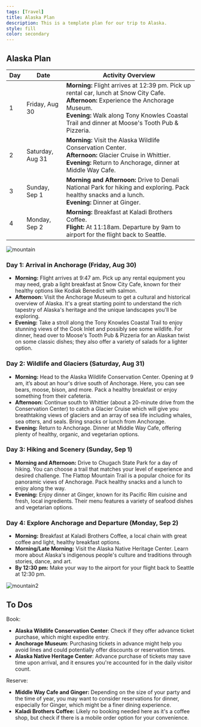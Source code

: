 ```yaml
---
tags: [Travel]
title: Alaska Plan
description: This is a template plan for our trip to Alaska.
style: fill
color: secondary
---
```


## Alaska Plan

| Day | Date          | Activity Overview |
|-----|---------------|-------------------|
| 1   | Friday, Aug 30  | **Morning:** Flight arrives at 12:39 pm. Pick up rental car, lunch at Snow City Cafe. <br> **Afternoon:** Experience the Anchorage Museum. <br> **Evening:** Walk along Tony Knowles Coastal Trail and dinner at Moose's Tooth Pub & Pizzeria. |
| 2   | Saturday, Aug 31 | **Morning:** Visit the Alaska Wildlife Conservation Center. <br> **Afternoon:** Glacier Cruise in Whittier. <br> **Evening:** Return to Anchorage, dinner at Middle Way Cafe.
| 3   | Sunday, Sep 1  | **Morning and Afternoon:** Drive to Denali National Park for hiking and exploring. Pack healthy snacks and a lunch. <br> **Evening:** Dinner at Ginger. |
| 4   | Monday, Sep 2 | **Morning:** Breakfast at Kaladi Brothers Coffee. <br> **Flight:** At 11:18am. Departure by 9am to airport for the flight back to Seattle. |

![mountain](https://images.unsplash.com/photo-1574788901656-6a9ee34a3fa7?q=80&w=1374&auto=format&fit=crop&ixlib=rb-4.0.3&ixid=M3wxMjA3fDB8MHxwaG90by1wYWdlfHx8fGVufDB8fHx8fA%3D%3D)

### Day 1: Arrival in Anchorage (Friday, Aug 30)

- **Morning:** Flight arrives at 9:47 am. Pick up any rental equipment you may need, grab a light breakfast at Snow City Cafe, known for their healthy options like Kodiak Benedict with salmon. 
- **Afternoon:** Visit the Anchorage Museum to get a cultural and historical overview of Alaska. It's a great starting point to understand the rich tapestry of Alaska's heritage and the unique landscapes you'll be exploring.
- **Evening:** Take a stroll along the Tony Knowles Coastal Trail to enjoy stunning views of the Cook Inlet and possibly see some wildlife. For dinner, head over to Moose's Tooth Pub & Pizzeria for an Alaskan twist on some classic dishes; they also offer a variety of salads for a lighter option.

### Day 2: Wildlife and Glaciers (Saturday, Aug 31)

- **Morning:** Head to the Alaska Wildlife Conservation Center. Opening at 9 am, it’s about an hour's drive south of Anchorage. Here, you can see bears, moose, bison, and more. Pack a healthy breakfast or enjoy something from their cafeteria.
- **Afternoon:** Continue south to Whittier (about a 20-minute drive from the Conservation Center) to catch a Glacier Cruise which will give you breathtaking views of glaciers and an array of sea life including whales, sea otters, and seals. Bring snacks or lunch from Anchorage.
- **Evening:** Return to Anchorage. Dinner at Middle Way Cafe, offering plenty of healthy, organic, and vegetarian options.

### Day 3: Hiking and Scenery (Sunday, Sep 1)

- **Morning and Afternoon:** Drive to Chugach State Park for a day of hiking. You can choose a trail that matches your level of experience and desired challenge. The Flattop Mountain Trail is a popular choice for its panoramic views of Anchorage. Pack healthy snacks and a lunch to enjoy along the way.
- **Evening:** Enjoy dinner at Ginger, known for its Pacific Rim cuisine and fresh, local ingredients. Their menu features a variety of seafood dishes and vegetarian options.

### Day 4: Explore Anchorage and Departure (Monday, Sep 2)

- **Morning:** Breakfast at Kaladi Brothers Coffee, a local chain with great coffee and light, healthy breakfast options.
- **Morning/Late Morning:** Visit the Alaska Native Heritage Center. Learn more about Alaska's indigenous people's culture and traditions through stories, dance, and art. 
- **By 12:30 pm:** Make your way to the airport for your flight back to Seattle at 12:30 pm.

![mountain2](https://images.unsplash.com/photo-1574866412308-32d9023633dd?q=80&w=1331&auto=format&fit=crop&ixlib=rb-4.0.3&ixid=M3wxMjA3fDB8MHxwaG90by1wYWdlfHx8fGVufDB8fHx8fA%3D%3D)

## To Dos

Book: 

- **Alaska Wildlife Conservation Center**: Check if they offer advance ticket purchase, which might expedite entry.
- **Anchorage Museum**: Purchasing tickets in advance might help you avoid lines and could potentially offer discounts or reservation times.
- **Alaska Native Heritage Center**: Advance purchase of tickets may save time upon arrival, and it ensures you're accounted for in the daily visitor count.

Reserve: 
- **Middle Way Cafe and Ginger:** Depending on the size of your party and the time of year, you may want to consider reservations for dinner, especially for Ginger, which might be a finer dining experience.
- **Kaladi Brothers Coffee:** Likely no booking needed here as it's a coffee shop, but check if there is a mobile order option for your convenience.


